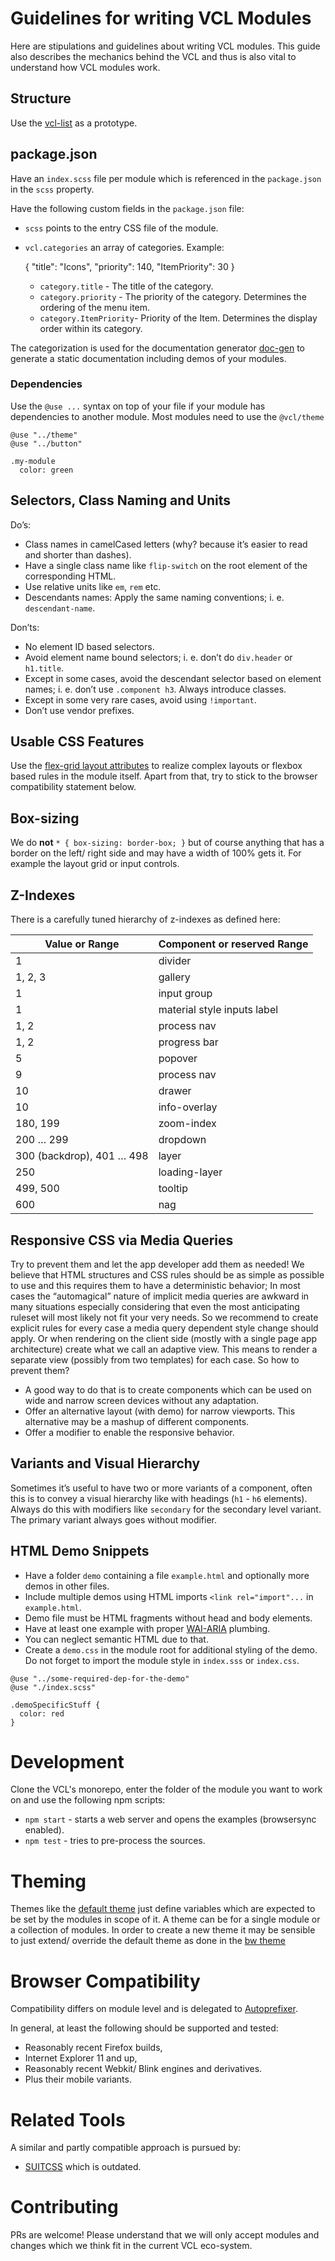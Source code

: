 # Guidelines for writing VCL Modules

Here are stipulations and guidelines about writing VCL modules.
This guide also describes the mechanics behind the VCL and thus is
also vital to understand how VCL modules work.

## Structure

Use the [vcl-list](https://github.com/vcl/vcl/modules/list) as a prototype.

## package.json

Have an `index.scss` file per module which is referenced in
the `package.json` in the `scss` property.

Have the following custom fields in the `package.json` file:

- `scss` points to the entry CSS file of the module.
- `vcl.categories` an array of categories. Example:

    {
      "title": "Icons",
      "priority": 140,
      "ItemPriority": 30
    }

  - `category.title` - The title of the category.
  - `category.priority` - The priority of the category.
     Determines the ordering of the menu item.
  - `category.ItemPriority`- Priority of the Item.
    Determines the display order within its category.

The categorization is used for the documentation generator
[doc-gen](https://github.com/vcl/vcl/tools/doc-gen) to generate a static documentation
including demos of your modules.

### Dependencies

Use the `@use ...` syntax on top of your file if your module has dependencies to another module.
Most modules need to use the `@vcl/theme`

```sss
@use "../theme"
@use "../button"

.my-module
  color: green
```

## Selectors, Class Naming and Units

Do’s:

- Class names in camelCased letters (why? because it’s easier to read and
  shorter than dashes).
- Have a single class name like `flip-switch` on the root element of the
  corresponding HTML.
- Use relative units like `em`, `rem` etc.
- Descendants names: Apply the same naming conventions; i. e.
  `descendant-name`.

Don’ts:

- No element ID based selectors.
- Avoid element name bound selectors;
  i. e. don’t do `div.header` or `h1.title`.
- Except in some cases, avoid the descendant selector based on element names;
  i. e. don’t use `.component h3`. Always introduce classes.
- Except in some very rare cases, avoid using `!important`.
- Don’t use vendor prefixes.

## Usable CSS Features

Use the [flex-grid layout attributes](https://github.com/vcl/vcl/modules/flex-grid)
to realize complex layouts or flexbox based rules in the module itself.
Apart from that, try to stick to the browser compatibility statement below.

## Box-sizing

We do **not** `* { box-sizing: border-box; }` but of course anything that has
a border on the left/ right side and may have a width of 100% gets it.
For example the layout grid or input controls.

## Z-Indexes

There is a carefully tuned hierarchy of z-indexes as defined here:

Value or Range             | Component or reserved Range
---                        | ---
1                          | divider
1, 2, 3                    | gallery
1                          | input group
1                          | material style inputs label
1, 2                       | process nav
1, 2                       | progress bar
5                          | popover
9                          | process nav
10                         | drawer
10                         | info-overlay
180, 199                   | zoom-index
200 … 299                  | dropdown
300 (backdrop), 401 … 498  | layer
250                        | loading-layer
499, 500                   | tooltip
600                        | nag

## Responsive CSS via Media Queries

Try to prevent them and let the app developer add them as needed!
We believe that HTML structures and CSS rules should be as simple as possible
to use and this requires them to have a deterministic behavior;
In most cases the “automagical” nature of implicit media
queries are awkward in many situations especially considering that
even the most anticipating ruleset will most likely not fit your very needs.
So we recommend to create explicit rules for every case a media query
dependent style change should apply.
Or when rendering on the client side (mostly with a single page
app architecture) create what we call an adaptive view. This
means to render a separate view (possibly from two templates) for each case.
So how to prevent them?

- A good way to do that is to create components which can be used
on wide and narrow screen devices without any adaptation.
- Offer an alternative layout (with demo) for narrow viewports. This alternative
may be a mashup of different components.
- Offer a modifier to enable the responsive behavior.

## Variants and Visual Hierarchy

Sometimes it’s useful to have two or more variants of a component, often
this is to convey a visual hierarchy like with headings (`h1` - `h6` elements).
Always do this with modifiers like `secondary` for the secondary
level variant. The primary variant always goes without modifier.

## HTML Demo Snippets

- Have a folder `demo` containing a file `example.html` and optionally more
  demos in other files.
- Include multiple demos using HTML imports `<link rel="import"...`
  in `example.html`.
- Demo file must be HTML fragments without head and body elements.
- Have at least one example with proper
  [WAI-ARIA](http://www.w3.org/WAI/intro/aria) plumbing.
- You can neglect semantic HTML due to that.
- Create a `demo.css` in the module root for additional styling of the demo.
  Do not forget to import the module style in `index.sss` or `index.css`.

```sss
@use "../some-required-dep-for-the-demo"
@use "./index.scss"

.demoSpecificStuff {
  color: red
}
```

# Development

Clone the VCL's monorepo, enter the folder of the module you want to work on
and use the following npm scripts:

- `npm start` - starts a web server and opens the examples
  (browsersync enabled).
- `npm test` - tries to pre-process the sources.

# Theming

Themes like the [default theme](https://github.com/vcl/vcl/themes/theme) just
define variables which are expected to be set by the modules in scope of it.
A theme can be for a single module or a collection of modules.
In order to create a new theme it may be sensible to just extend/ override
the default theme as done in the
[bw theme](https://github.com/vcl/vcl/themes/bw-theme)

# Browser Compatibility

Compatibility differs on module level and is delegated to
[Autoprefixer](https://github.com/postcss/autoprefixer).

In general, at least the following should be supported and tested:

- Reasonably recent Firefox builds,
- Internet Explorer 11 and up,
- Reasonably recent Webkit/ Blink engines and derivatives.
- Plus their mobile variants.

# Related Tools

A similar and partly compatible approach is pursued by:

- [SUITCSS](https://github.com/suitcss) which is outdated.

# Contributing

PRs are welcome! Please understand that we will only accept modules and
changes which we think fit in the current VCL eco-system.
